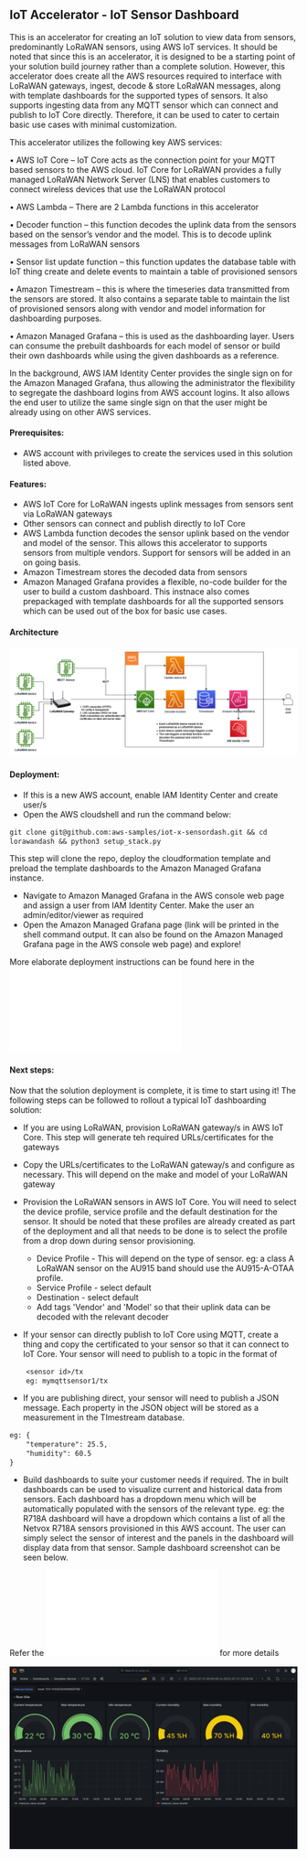 ## IoT Accelerator - IoT Sensor Dashboard

This is an accelerator for creating an IoT solution to view data from sensors, predominantly LoRaWAN sensors, using AWS IoT services. It should be noted that since this is an accelerator, it is designed to be a starting point of your solution build journey rather than a complete solution. However, this accelerator does create all the AWS resources required to interface with LoRaWAN gateways, ingest, decode & store LoRaWAN messages, along with template dashboards for the supported types of sensors. It also supports ingesting data from any MQTT sensor which can connect and publish to IoT Core directly. Therefore, it can be used to cater to certain basic use cases with minimal customization.

This accelerator utilizes the following key AWS services:

•	AWS IoT Core – IoT Core acts as the connection point for your MQTT based sensors to the AWS cloud. IoT Core for LoRaWAN provides a fully managed LoRaWAN Network Server (LNS) that enables customers to connect wireless devices that use the LoRaWAN protocol

•	AWS Lambda – There are 2 Lambda functions in this accelerator

•	Decoder function – this function decodes the uplink data from the sensors based on the sensor’s vendor and the model. This is to decode uplink messages from LoRaWAN sensors

•	Sensor list update function – this function updates the database table with IoT thing create and delete events to maintain a table of provisioned sensors

•	Amazon Timestream – this is where the timeseries data transmitted from the sensors are stored. It also contains a separate table to maintain the list of provisioned sensors along with vendor and model information for dashboarding purposes.

•	Amazon Managed Grafana – this is used as the dashboarding layer. Users can consume the prebuilt dashboards for each model of sensor or build their own dashboards while using the given dashboards as a reference.

In the background, AWS IAM Identity Center provides the single sign on for the Amazon Managed Grafana, thus allowing the administrator the flexibility to segregate the dashboard logins from AWS account logins. It also allows the end user to utilize the same single sign on that the user might be already using on other AWS services.


#### Prerequisites:
- AWS account with privileges to create the services used in this solution listed above.
#### Features:
 - AWS IoT Core for LoRaWAN ingests uplink messages from sensors sent via LoRaWAN gateways
 - Other sensors can connect and publish directly to IoT Core
 - AWS Lambda function decodes the sensor uplink based on the vendor and model of the sensor. This allows this accelerator to supports sensors from multiple vendors. Support for sensors will be added in an on going basis.
 - Amazon Timestream stores the decoded data from sensors
 - Amazon Managed Grafana provides a flexible, no-code builder for the user to build a custom dashboard. This instnace also comes prepackaged with template dashboards for all the supported sensors which can be used out of the box for basic use cases.

#### Architecture
![Architecture](iot-x-sensordash.drawio.png)
#### Deployment:
- If this is a new AWS account, enable IAM Identity Center and create user/s
- Open the AWS cloudshell and run the command below:

```
git clone git@github.com:aws-samples/iot-x-sensordash.git && cd lorawandash && python3 setup_stack.py
```
This step will clone the repo, deploy the cloudformation template and preload the template dashboards to the Amazon Managed Grafana instance.
- Navigate to Amazon Managed Grafana in the AWS console web page and assign a user from IAM Identity Center. Make the user an admin/editor/viewer as required
- Open the Amazon Managed Grafana page (link will be printed in the shell command output. It can also be found on the Amazon Managed Grafana page in the AWS console web page) and explore!

More elaborate deployment instructions can be found here in the ![Deployment Guide](DeploymentGuide.pdf)

#### Next steps:

Now that the solution deployment is complete, it is time to start using it! The following steps can be followed to rollout a typical IoT dashboarding solution:

- If you are using LoRaWAN, provision LoRaWAN gateway/s in AWS IoT Core. This step will generate teh required URLs/certificates for the gateways
- Copy the URLs/certificates to the LoRaWAN gateway/s and configure as necessary. This will depend on the make and model of your LoRaWAN gateway
- Provision the LoRaWAN sensors in AWS IoT Core. You will need to select the device profile, service profile and the default destination for the sensor. It should be noted that these profiles are already created as part of the deployment and all that needs to be done is to select the profile from a drop down during sensor provisioning. 
    - Device Profile - This will depend on the type of sensor. eg: a class A LoRaWAN sensor on the AU915 band should use the AU915-A-OTAA profile.
    - Service Profile - select default
    - Destination - select default
    - Add tags 'Vendor' and 'Model' so that their uplink data can be decoded with the relevant decoder

- If your sensor can directly publish to IoT Core using MQTT, create a thing and copy the certificated to your sensor so that it can connect to IoT Core. Your sensor will need to publish to a topic in the format of 

```
    <sensor id>/tx 
    eg: mymqttsensor1/tx
```
- If you are publishing direct, your sensor will need to publish a JSON message. Each property in the JSON object will be stored as a measurement in the TImestream database.
```
eg: {
    "temperature": 25.5,
    "humidity": 60.5
}
```
- Build dashboards to suite your customer needs if required. The in built dashboards can be used to visualize current and historical data from sensors. Each dashboard has a dropdown menu which will be automatically populated with the sensors of the relevant type. eg: the R718A dashboard will have a dropdown which contains a list of all the Netvox R718A sensors provisioned in this AWS account. The user can simply select the sensor of interest and the panels in the dashboard will display data from that sensor. Sample dashboard screenshot can be seen below.

Refer the ![User Guide](UserGuide.pdf) for more details

![Sample dashboard](screenshot.PNG)